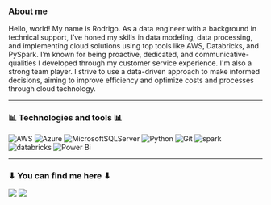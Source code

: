 ### About me

Hello, world! My name is Rodrigo. As a data engineer with a background in technical support, I’ve honed my skills in data modeling, data processing, and implementing cloud solutions using top tools like AWS, Databricks, and PySpark. I’m known for being proactive, dedicated, and communicative-qualities I developed through my customer service experience. I'm also a strong team player. I strive to use a data-driven approach to make informed decisions, aiming to improve efficiency and optimize costs and processes through cloud technology.
____

### 📊 Technologies and tools 📊
![AWS](	https://img.shields.io/badge/Amazon_AWS-FF9900?style=for-the-badge&logo=amazonaws&logoColor=white) 	![Azure](https://img.shields.io/badge/azure-%230072C6.svg?style=for-the-badge&logo=microsoftazure&logoColor=white) ![MicrosoftSQLServer](https://img.shields.io/badge/Microsoft%20SQL%20Server-CC2927?style=for-the-badge&logo=microsoft%20sql%20server&logoColor=white) 	![Python](https://img.shields.io/badge/python-3670A0?style=for-the-badge&logo=python&logoColor=ffdd54) ![Git](https://img.shields.io/badge/git-%23F05033.svg?style=for-the-badge&logo=git&logoColor=white)  ![spark](https://img.shields.io/badge/Apache_Spark-FFFFFF?style=for-the-badge&logo=apachespark&logoColor=#E35A16) ![databricks](https://img.shields.io/badge/Databricks-FF3621?style=for-the-badge&logo=Databricks&logoColor=white) ![Power Bi](https://img.shields.io/badge/power_bi-F2C811?style=for-the-badge&logo=powerbi&logoColor=black) 
____________________________________________________________________________________________________________________

### ⬇ You can find me here ⬇
<div> 
  <a href = "mailto:rodrigopinheirotm@gmail.com"><img src="https://img.shields.io/badge/Gmail-D14836?style=for-the-badge&logo=gmail&logoColor=white" target="_blank"></a>
  <a href="https://www.linkedin.com/in/rodrigo-pinheiro-168037259/" target="_blank"><img src="https://img.shields.io/badge/-LinkedIn-%230077B5?style=for-the-badge&logo=linkedin&logoColor=white" target="_blank"></a> 
</div>
